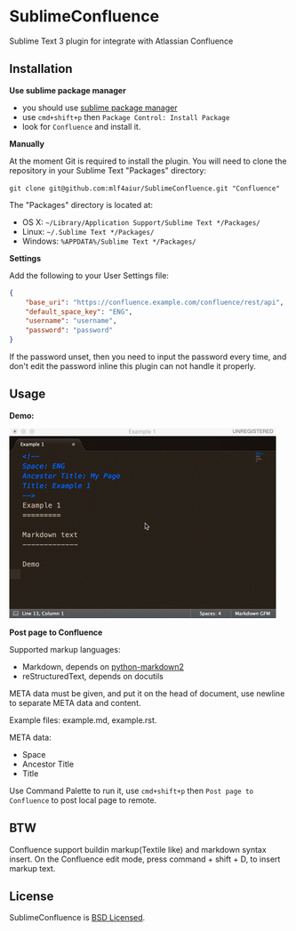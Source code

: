 SublimeConfluence
=================

Sublime Text 3 plugin for integrate with Atlassian Confluence

Installation
------------

**Use sublime package manager**

 - you should use [sublime package manager][1]
 - use `cmd+shift+p` then `Package Control: Install Package`
 - look for `Confluence` and install it.

**Manually**

At the moment Git is required to install the plugin.  You will need
to clone the repository in your Sublime Text "Packages" directory:

`git clone git@github.com:mlf4aiur/SublimeConfluence.git "Confluence"`

The "Packages" directory is located at:

* OS X: `~/Library/Application Support/Sublime Text */Packages/`
* Linux: `~/.Sublime Text */Packages/`
* Windows: `%APPDATA%/Sublime Text */Packages/`

**Settings**

Add the following to your User Settings file:

```json
{
    "base_uri": "https://confluence.example.com/confluence/rest/api",
    "default_space_key": "ENG",
    "username": "username",
    "password": "password"
}
```

If the password unset, then you need to input the password every time, and don't edit the password inline this plugin can not handle it properly.

Usage
-----

**Demo:**

![demo](demo.gif)

**Post page to Confluence**

Supported markup languages:

* Markdown, depends on [python-markdown2][0]
* reStructuredText, depends on docutils

META data must be given, and put it on the head of document, use newline to separate META data and content.

Example files: example.md, example.rst.

META data:

* Space
* Ancestor Title
* Title

Use Command Palette to run it, use `cmd+shift+p` then `Post page to Confluence` to post local page to remote.

BTW
---

Confluence support buildin markup(Textile like) and markdown syntax insert. On the Confluence edit mode, press command + shift + D, to insert markup text.

License
-------

SublimeConfluence is [BSD Licensed](https://github.com/mlf4aiur/sublimetext-confluence-markup/master/LICENSE).

[0]: https://github.com/trentm/python-markdown2
[1]: http://wbond.net/sublime_packages/package_control
